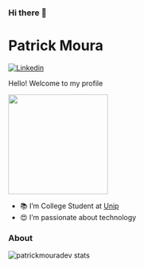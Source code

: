 ### Hi there 👋
# Patrick Moura

[![Linkedin](https://img.shields.io/badge/LinkedIn-blue?style=for-the-badge&logo=Linkedin)](https://www.linkedin.com/in/patrick-moura-ti//)


Hello! Welcome to my profile

<img style="margin: 0 auto" src="https://media.giphy.com/media/xT9IgG50Fb7Mi0prBC/giphy.gif" height="200">


- 📚 I’m College Student at <a target="_blank" href="https://www.unip.br/">Unip</a>
- 😍 I’m passionate about technology

### About

![patrickmouradev stats](https://github-readme-stats-codestackr.vercel.app/api?username=patrickmouradev&show_icons=true&theme=radical&hide_border=true)
<!--[![Top Langs](https://github-readme-stats.vercel.app/api/top-langs/?username=Edufreitass&layout=compact)](https://github.com/Edufreitass/github-readme-stats) -->
